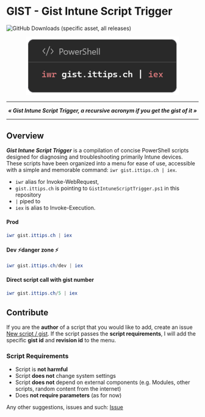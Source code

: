 # GIST - Gist Intune Script Trigger
![GitHub Downloads (specific asset, all releases)](https://img.shields.io/github/downloads/MrWyss-MSFT/gist/GistIntuneScriptTrigger.ps1)

<p align="center">
  <img alt="ai Intune Device Classification logo" src="_res/logo/gist_logo.png" width="400">
</p>

---

***<p style="text-align: center;">« Gist Intune Script Trigger, a recursive acronym if you get the gist of it »</p>***

---

## Overview

***Gist Intune Script Trigger*** is a compilation of concise PowerShell scripts designed for diagnosing and troubleshooting primarily Intune devices. These scripts have been organized into a menu for ease of use, accessible with a simple and memorable command: ```iwr gist.ittips.ch | iex```.

- ```iwr``` alias for Invoke-WebRequest,
- ```gist.ittips.ch``` is pointing to ```GistIntuneScriptTrigger.ps1``` in this repository
- ```|``` piped to
- ```iex``` is alias to Invoke-Execution.

#### Prod

```powershell
iwr gist.ittips.ch | iex
```

#### Dev ⚡danger zone ⚡

```powershell
iwr gist.ittips.ch/dev | iex
```

#### Direct script call with gist number

```powershell
iwr gist.ittips.ch/5 | iex
```

## Contribute

If you are the **author** of a script that you would like to add, create an issue [New script / gist](https://github.com/MrWyss-MSFT/gist/issues/new?assignees=&labels=new+script&projects=&template=new-script.md&title=New+Script%3A+%5BYourScriptName%5Dissues/new/choose). If the script passes the **script requirements**, I will add the specific **gist id** and **revision id** to the menu.

### Script Requirements

- Script is **not harmful**
- Script **does not** change system settings
- Script **does not** depend on external components (e.g. Modules, other scripts, random content from the internet)
- Does **not require parameters** (as for now)

Any other suggestions, issues and such:  [Issue](https://github.com/MrWyss-MSFT/gist/issues/new/choose)
